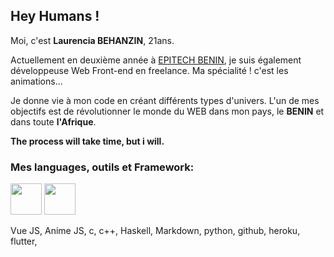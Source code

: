 ## Hey Humans !

Moi, c'est **Laurencia BEHANZIN**, 21ans.

Actuellement en deuxième année à [EPITECH BENIN](https://www.epitech.bj), je suis également développeuse Web Front-end en freelance. Ma spécialité ! c'est les animations...

Je donne vie à mon code en créant différents types d'univers.
L'un de mes objectifs est de révolutionner le monde du WEB dans mon pays, le **BENIN** et dans toute **l'Afrique**.

**The process will take time, but i will.**

### Mes languages, outils et Framework:

<img src="https://www.developpez.com/public/images/news/js002.png" width="50px" height="50px">
<img src="https://leansys-training.fr/wp-content/uploads/2019/03/vuejs-1024x1024.jpg" width="50px" height="50px">

 Vue JS, Anime JS, c, c++, Haskell, Markdown, python, github, heroku, flutter,